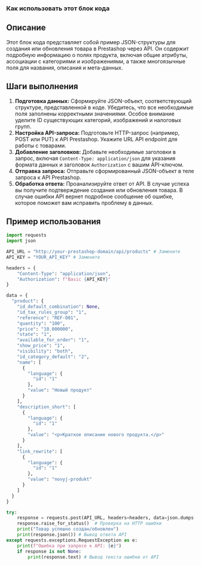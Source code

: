 ### Как использовать этот блок кода

Описание
-------------------------
Этот блок кода представляет собой пример JSON-структуры для создания или обновления товара в Prestashop через API. Он содержит подробную информацию о полях продукта, включая общие атрибуты, ассоциации с категориями и изображениями, а также многоязычные поля для названия, описания и мета-данных.

Шаги выполнения
-------------------------
1.  **Подготовка данных:** Сформируйте JSON-объект, соответствующий структуре, представленной в коде. Убедитесь, что все необходимые поля заполнены корректными значениями. Особое внимание уделите ID существующих категорий, изображений и налоговых групп.
2.  **Настройка API-запроса:**  Подготовьте HTTP-запрос (например, POST или PUT) к API Prestashop. Укажите URL API endpoint для работы с товарами.
3.  **Добавление заголовков:**  Добавьте необходимые заголовки в запрос, включая `Content-Type: application/json` для указания формата данных и заголовок `Authorization` с вашим API-ключом.
4.  **Отправка запроса:** Отправьте сформированный JSON-объект в теле запроса к API Prestashop.
5.  **Обработка ответа:**  Проанализируйте ответ от API.  В случае успеха вы получите подтверждение создания или обновления товара. В случае ошибки API вернет подробное сообщение об ошибке, которое поможет вам исправить проблему в данных.

Пример использования
-------------------------

```python
import requests
import json

API_URL = "http://your-prestashop-domain/api/products" # Замените
API_KEY = "YOUR_API_KEY" # Замените

headers = {
    "Content-Type": "application/json",
    "Authorization": f"Basic {API_KEY}"
}

data = {
  "product": {
    "id_default_combination": None,
    "id_tax_rules_group": "1",
    "reference": "REF-001",
    "quantity": "100",
    "price": "10.000000",
    "state": "1",
    "available_for_order": "1",
    "show_price": "1",
    "visibility": "both",
    "id_category_default": "2",
    "name": [
      {
        "language": {
          "id": "1"
        },
        "value": "Новый продукт"
      }
    ],
    "description_short": [
      {
        "language": {
          "id": "1"
        },
        "value": "<p>Краткое описание нового продукта.</p>"
      }
    ],
    "link_rewrite": [
      {
        "language": {
          "id": "1"
        },
        "value": "novyj-produkt"
      }
    ]
  }
}

try:
    response = requests.post(API_URL, headers=headers, data=json.dumps(data))
    response.raise_for_status()  # Проверка на HTTP ошибки
    print("Товар успешно создан/обновлен")
    print(response.json()) # Вывод ответа API
except requests.exceptions.RequestException as e:
    print(f"Ошибка при запросе к API: {e}")
    if response is not None:
        print(response.text) # Вывод текста ошибки от API
```